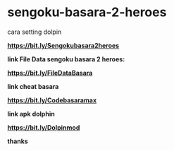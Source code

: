 # sengoku-basara-2-heroes



cara setting dolpin

<b>https://bit.ly/Sengokubasara2heroes

  
  
link File Data sengoku basara 2 heroes:
  
<b>https://bit.ly/FileDataBasara
  
  
  
link cheat basara

<b>https://bit.ly/Codebasaramax
  
  
  
link apk dolphin
  
  
<b>https://bit.ly/Dolpinmod
  
  
  
  
  thanks
  
  
